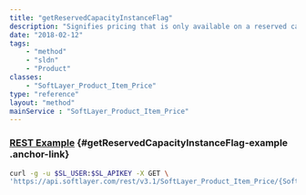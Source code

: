 ```yaml
---
title: "getReservedCapacityInstanceFlag"
description: "Signifies pricing that is only available on a reserved capacity virtual server order."
date: "2018-02-12"
tags:
    - "method"
    - "sldn"
    - "Product"
classes:
    - "SoftLayer_Product_Item_Price"
type: "reference"
layout: "method"
mainService : "SoftLayer_Product_Item_Price"
---
```


### [REST Example](#getReservedCapacityInstanceFlag-example) <a href="/article/rest/"><i class="fas fa-question"></i></a> {#getReservedCapacityInstanceFlag-example .anchor-link} 
```bash
curl -g -u $SL_USER:$SL_APIKEY -X GET \
'https://api.softlayer.com/rest/v3.1/SoftLayer_Product_Item_Price/{SoftLayer_Product_Item_PriceID}/getReservedCapacityInstanceFlag'
```
